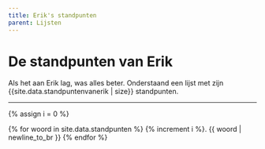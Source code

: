 ```yaml
---
title: Erik's standpunten
parent: Lijsten
---
```


# De standpunten van Erik

Als het aan Erik lag, was alles beter. Onderstaand een lijst met zijn {{site.data.standpuntenvanerik | size}} standpunten.

---

{% assign i = 0 %}

{% for woord in site.data.standpunten %}
{% increment i %}. {{ woord | newline_to_br  }}
{% endfor %}
